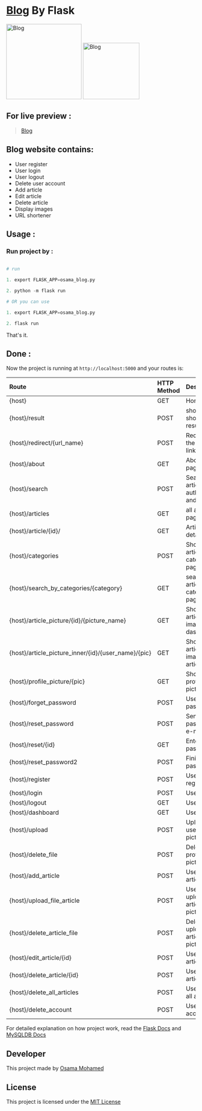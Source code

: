# [Blog](https://blog-by-osama-mohamed.herokuapp.com) By Flask

[<img src="https://flask.palletsprojects.com/en/3.0.x/_images/flask-horizontal.png" width="200" title="Blog" >](https://blog-by-osama-mohamed.herokuapp.com)
[<img src="https://www.mysql.com/common/logos/logo-mysql-170x115.png" width="150" title="Blog" >](https://blog-by-osama-mohamed.herokuapp.com)


## For live preview :
> [Blog](https://blog-by-osama-mohamed.herokuapp.com)


## Blog website contains:
* User register 
* User login
* User logout 
* Delete user account
* Add article
* Edit article
* Delete article
* Display images
* URL shortener


## Usage :
### Run project by :

``` python

# run 

1. export FLASK_APP=osama_blog.py

2. python -m flask run

# OR you can use

1. export FLASK_APP=osama_blog.py

2. flask run

```

That's it.

## Done :

Now the project is running at `http://localhost:5000` and your routes is:


| Route                                                      | HTTP Method 	   | Description                           	      |
|:-----------------------------------------------------------|:----------------|:---------------------------------------------|
| {host}       	                                             | GET       	     | Home page                                    |
| {host}/result       	                                     | POST       	   | show url shortener result                    |
| {host}/redirect/{url_name}       	                         | POST       	   | Redirect to the original link                |
| {host}/about 	                                             | GET       	     | About me page                                |
| {host}/search 	                                           | POST      	     | Search in article author, title and id       |
| {host}/articles       	                                   | GET       	     | all articles page                            |
| {host}/article/{id}/                        	             | GET       	     | Article detail                               |
| {host}/categories                                          | POST       	   | Show articles by category page               |
| {host}/search_by_categories/{category}       	             | GET       	     | search articles by category page             |
| {host}/article_picture/{id}/{picture_name}                 | GET         	   | Show article image from dashboard            |
| {host}/article_picture_inner/{id}/{user_name}/{pic}        | GET         	   | Show article image from article page         |
| {host}/profile_picture/{pic}                	             | GET       	     | Show user profile picture                    |
| {host}/forget_password                             	       | POST      	     | User forget password                         |
| {host}/reset_password                             	       | POST      	     | Send reset password e-mail                   |
| {host}/reset/{id}                             	           | GET      	     | Enter new password                           |
| {host}/reset_password2                             	       | POST      	     | Finish reset password                        |
| {host}/register                             	             | POST      	     | User register                                |
| {host}/login                                	             | POST       	   | User login                                   |
| {host}/logout                                	             | GET         	   | User logout                                  |
| {host}/dashboard                            	             | GET       	     | User profile                                 |
| {host}/upload                               	             | POST      	     | Upload user profile picture                  |
| {host}/delete_file                           	             | POST      	     | Delete user profile picture                  |
| {host}/add_article                          	             | POST      	     | User add article                             |
| {host}/upload_file_article                   	             | POST      	     | User upload article picture                  |
| {host}/delete_article_file                   	             | POST      	     | Delete upload article picture                |
| {host}/edit_article/{id}                          	       | POST      	     | User Edit article                            |
| {host}/delete_article/{id}                   	             | POST      	     | User delete article                          |
| {host}/delete_all_articles                   	             | POST      	     | User delete all articles                     |
| {host}/delete_account                       	             | POST      	     | User delete account                          |


For detailed explanation on how project work, read the [Flask Docs](http://flask.pocoo.org/docs/0.12/) and [MySQLDB Docs](https://dev.mysql.com/doc/)

## Developer
This project made by [Osama Mohamed](https://www.linkedin.com/in/osama-mohamed-ms/)

## License
This project is licensed under the [MIT License](https://opensource.org/licenses/MIT)

